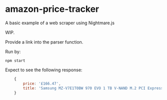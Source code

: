 # amazon-price-tracker
 A basic example of a web scraper using Nightmare.js

WIP.

Provide a link into the parser function.

Run by:

    npm start

Expect to see the following response:

```javascript
    { 
        price: '£166.47',
        title: 'Samsung MZ-V7E1T0BW 970 EVO 1 TB V-NAND M.2 PCI Express Solid State Drive, Black' 
    }
```